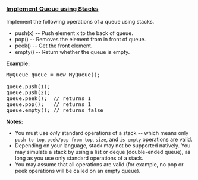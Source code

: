 ### [Implement Queue using Stacks](https://leetcode.com/problems/implement-queue-using-stacks)

<p>Implement the following operations of a queue using stacks.</p>

<ul>
	<li>push(x) -- Push element x to the back of queue.</li>
	<li>pop() -- Removes the element from in front of queue.</li>
	<li>peek() -- Get the front element.</li>
	<li>empty() -- Return whether the queue is empty.</li>
</ul>

<p><b>Example:</b></p>

<pre>
MyQueue queue = new MyQueue();

queue.push(1);
queue.push(2);  
queue.peek();  // returns 1
queue.pop();   // returns 1
queue.empty(); // returns false</pre>

<p><b>Notes:</b></p>

<ul>
	<li>You must use <i>only</i> standard operations of a stack -- which means only <code>push to top</code>, <code>peek/pop from top</code>, <code>size</code>, and <code>is empty</code> operations are valid.</li>
	<li>Depending on your language, stack may not be supported natively. You may simulate a stack by using a list or deque (double-ended queue), as long as you use only standard operations of a stack.</li>
	<li>You may assume that all operations are valid (for example, no pop or peek operations will be called on an empty queue).</li>
</ul>
